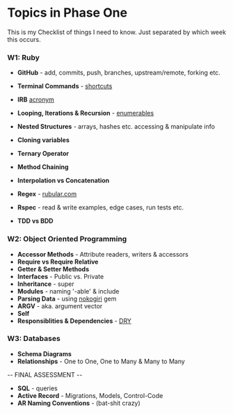 # Topics in Phase One

This is my Checklist of things I need to know. Just separated by which week this occurs.

### W1: Ruby
* **GitHub** - add, commits, push, branches, upstream/remote, forking etc.
* **Terminal Commands** - [shortcuts](shortcuts.md)

* **IRB** [acronym](https://docs.google.com/spreadsheets/d/1jbE01iIeYKw7dstl5q2TfdUceCEKdTFKrC9itn0CV_Y/edit?usp=sharing)
* **Looping, Iterations & Recursion** - [enumerables](enumerables.md)
* **Nested Structures** - arrays, hashes etc. accessing & manipulate info
* **Cloning variables**
* **Ternary Operator**
* **Method Chaining**
* **Interpolation vs Concatenation**

* **Regex** - [rubular.com](http://rubular.com/)
* **Rspec** - read & write examples, edge cases, run tests etc.
* **TDD vs BDD**

### W2: Object Oriented Programming

* **Accessor Methods** - Attribute readers, writers & accessors
* **Require vs Require Relative**
* **Getter & Setter Methods**
* **Interfaces** - Public vs. Private
* **Inheritance** - super
* **Modules** - naming '-able' & include
* **Parsing Data** - using [nokogiri](programs.md) gem
* **ARGV** - aka. argument vector
* **Self**
* **Responsiblities & Dependencies** - [DRY](https://docs.google.com/spreadsheets/d/1jbE01iIeYKw7dstl5q2TfdUceCEKdTFKrC9itn0CV_Y/edit?usp=sharing)

### W3: Databases

* **Schema Diagrams**
* **Relationships** - One to One, One to Many & Many to Many

-- FINAL ASSESSMENT --

* **SQL** - queries
* **Active Record** - Migrations, Models, Control-Code
* **AR Naming Conventions** - (bat-shit crazy)
